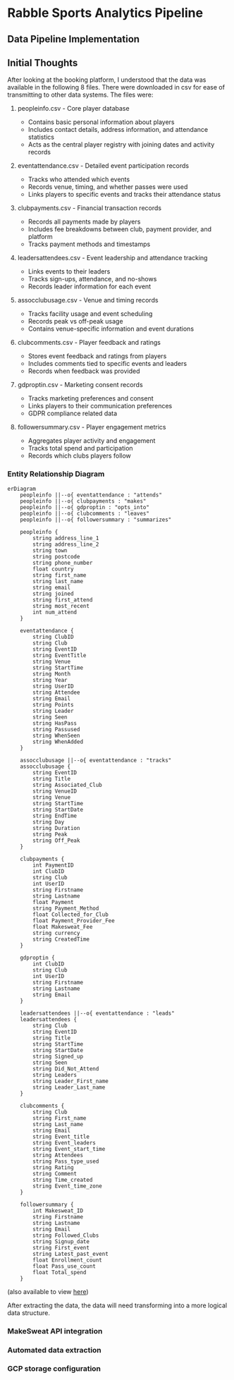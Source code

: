 # Rabble Sports Analytics Pipeline

## Data Pipeline Implementation

## Initial Thoughts

After looking at the booking platform, I understood that the data was available in the following 8 files. There were downloaded in csv for ease of transmitting to other data systems. The files were:

1. peopleinfo.csv - Core player database
    - Contains basic personal information about players
    - Includes contact details, address information, and attendance statistics
    - Acts as the central player registry with joining dates and activity records

2. eventattendance.csv - Detailed event participation records
    - Tracks who attended which events
    - Records venue, timing, and whether passes were used
    - Links players to specific events and tracks their attendance status

3. clubpayments.csv - Financial transaction records
    - Records all payments made by players
    - Includes fee breakdowns between club, payment provider, and platform
    - Tracks payment methods and timestamps

4. leadersattendees.csv - Event leadership and attendance tracking
    - Links events to their leaders
    - Tracks sign-ups, attendance, and no-shows
    - Records leader information for each event

5. assocclubusage.csv - Venue and timing records
    - Tracks facility usage and event scheduling
    - Records peak vs off-peak usage
    - Contains venue-specific information and event durations

6. clubcomments.csv - Player feedback and ratings
    - Stores event feedback and ratings from players
    - Includes comments tied to specific events and leaders
    - Records when feedback was provided

7. gdproptin.csv - Marketing consent records
    - Tracks marketing preferences and consent
    - Links players to their communication preferences
    - GDPR compliance related data

8. followersummary.csv - Player engagement metrics
    - Aggregates player activity and engagement
    - Tracks total spend and participation
    - Records which clubs players follow

### Entity Relationship Diagram
```mermaid
erDiagram
    peopleinfo ||--o{ eventattendance : "attends"
    peopleinfo ||--o{ clubpayments : "makes"
    peopleinfo ||--o{ gdproptin : "opts_into"
    peopleinfo ||--o{ clubcomments : "leaves"
    peopleinfo ||--o{ followersummary : "summarizes"
    
    peopleinfo {
        string address_line_1
        string address_line_2
        string town
        string postcode
        string phone_number
        float country
        string first_name
        string last_name
        string email
        string joined
        string first_attend
        string most_recent
        int num_attend
    }

    eventattendance {
        string ClubID
        string Club
        string EventID
        string EventTitle
        string Venue
        string StartTime
        string Month
        string Year
        string UserID
        string Attendee
        string Email
        string Points
        string Leader
        string Seen
        string HasPass
        string Passused
        string WhenSeen
        string WhenAdded
    }

    assocclubusage ||--o{ eventattendance : "tracks"
    assocclubusage {
        string EventID
        string Title
        string Associated_Club
        string VenueID
        string Venue
        string StartTime
        string StartDate
        string EndTime
        string Day
        string Duration
        string Peak
        string Off_Peak
    }

    clubpayments {
        int PaymentID
        int ClubID
        string Club
        int UserID
        string Firstname
        string Lastname
        float Payment
        string Payment_Method
        float Collected_for_Club
        float Payment_Provider_Fee
        float Makesweat_Fee
        string currency
        string CreatedTime
    }

    gdproptin {
        int ClubID
        string Club
        int UserID
        string Firstname
        string Lastname
        string Email
    }

    leadersattendees ||--o{ eventattendance : "leads"
    leadersattendees {
        string Club
        string EventID
        string Title
        string StartTime
        string StartDate
        string Signed_up
        string Seen
        string Did_Not_Attend
        string Leaders
        string Leader_First_name
        string Leader_Last_name
    }

    clubcomments {
        string Club
        string First_name
        string Last_name
        string Email
        string Event_title
        string Event_leaders
        string Event_start_time
        string Attendees
        string Pass_type_used
        string Rating
        string Comment
        string Time_created
        string Event_time_zone
    }

    followersummary {
        int Makesweat_ID
        string Firstname
        string Lastname
        string Email
        string Followed_Clubs
        string Signup_date
        string First_event
        string Latest_past_event
        float Enrollment_count
        float Pass_use_count
        float Total_spend
    }
```
(also available to view [here](../images/bookingplatform_erd.png))

After extracting the data, the data will need transforming into a more logical data structure.

### MakeSweat API integration

### Automated data extraction
### GCP storage configuration